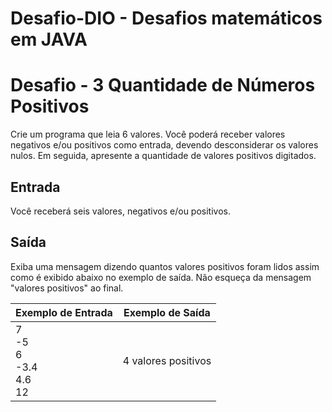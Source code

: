 # Desafio-DIO - Desafios matemáticos em JAVA


<h1>Desafio - 3 Quantidade de Números Positivos</h1>
Crie um programa que leia 6 valores. Você poderá receber valores negativos e/ou positivos como entrada, devendo desconsiderar os valores nulos. 
Em seguida, apresente a quantidade de valores positivos digitados.
<h2>Entrada</h2>
Você receberá seis valores, negativos e/ou positivos.
<h2>Saída</h2>
Exiba uma mensagem dizendo quantos valores positivos foram lidos assim como é exibido abaixo no exemplo de saída. 
Não esqueça da mensagem "valores positivos" ao final.

| Exemplo de Entrada | Exemplo de Saída|
| ---|--- |
| 7<br>-5 <br> 6<br> -3.4<br> 4.6<br> 12| 4 valores positivos|
